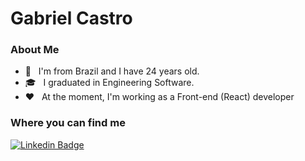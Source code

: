 # Gabriel Castro

<h3> About Me </h3>

- :bust_in_silhouette: &nbsp; I'm from Brazil and I have 24 years old.
- 🎓 &nbsp; I graduated in Engineering Software.
- :hearts: &nbsp; At the moment, I'm working as a Front-end (React) developer

<h3> Where you can find me </h3>

[![Linkedin Badge](https://img.shields.io/badge/-Gabriel%20Castro-black?style=flat-square&logo=Linkedin&logoColor=FF0000&link=https://www.linkedin.com/in/gabriel-castr0/)](https://www.linkedin.com/in/gabriel-castr0/)

